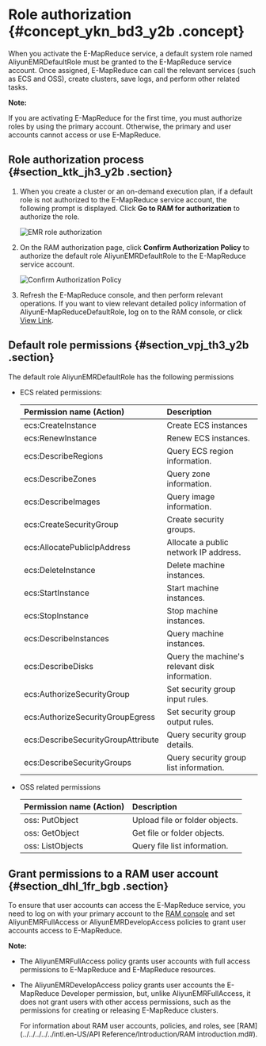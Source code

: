 # Role authorization {#concept_ykn_bd3_y2b .concept}

When you activate the E-MapReduce service, a default system role named AliyunEMRDefaultRole must be granted to the E-MapReduce service account. Once assigned, E-MapReduce can call the relevant services \(such as ECS and OSS\), create clusters, save logs, and perform other related tasks.

**Note:** 

If you are activating E-MapReduce for the first time, you must authorize roles by using the primary account. Otherwise, the primary and user accounts cannot access or use E-MapReduce.

## Role authorization process {#section_ktk_jh3_y2b .section}

1.  When you create a cluster or an on-demand execution plan, if a default role is not authorized to the E-MapReduce service account, the following prompt is displayed. Click **Go to RAM for authorization** to authorize the role.

    ![EMR role authorization](http://static-aliyun-doc.oss-cn-hangzhou.aliyuncs.com/assets/img/17844/155255063210342_en-US.jpg)

2.  On the RAM authorization page, click **Confirm Authorization Policy** to authorize the default role AliyunEMRDefaultRole to the E-MapReduce service account.

    ![Confirm Authorization Policy](http://static-aliyun-doc.oss-cn-hangzhou.aliyuncs.com/assets/img/17844/155255063210343_en-US.jpg)

3.  Refresh the E-MapReduce console, and then perform relevant operations. If you want to view relevant detailed policy information of AliyunE-MapReduceDefaultRole, log on to the RAM console, or click [View Link](https://ram.console.aliyun.com/?spm=a2c4g.11186623.2.6.77bd72fe3PD5pf#/policy/detail/system/AliyunEMRRolePolicy/info).

## Default role permissions {#section_vpj_th3_y2b .section}

The default role AliyunEMRDefaultRole has the following permissions

-   ECS related permissions:

    |Permission name \(Action\)|Description|
    |:-------------------------|:----------|
    |ecs:CreateInstance|Create ECS instances|
    |ecs:RenewInstance|Renew ECS instances.|
    |ecs:DescribeRegions|Query ECS region information.|
    |ecs:DescribeZones|Query zone information.|
    |ecs:DescribeImages|Query image information.|
    |ecs:CreateSecurityGroup|Create security groups.|
    |ecs:AllocatePublicIpAddress|Allocate a public network IP address.|
    |ecs:DeleteInstance|Delete machine instances.|
    |ecs:StartInstance|Start machine instances.|
    |ecs:StopInstance|Stop machine instances.|
    |ecs:DescribeInstances|Query machine instances.|
    |ecs:DescribeDisks|Query the machine's relevant disk information.|
    |ecs:AuthorizeSecurityGroup|Set security group input rules.|
    |ecs:AuthorizeSecurityGroupEgress|Set security group output rules.|
    |ecs:DescribeSecurityGroupAttribute|Query security group details.|
    |ecs:DescribeSecurityGroups|Query security group list information.|

-   OSS related permissions

    |Permission name \(Action\)|Description|
    |:-------------------------|:----------|
    |oss: PutObject|Upload file or folder objects.|
    |oss: GetObject|Get file or folder objects.|
    |oss: ListObjects|Query file list information.|


## Grant permissions to a RAM user account {#section_dhl_1fr_bgb .section}

To ensure that user accounts can access the E-MapReduce service, you need to log on with your primary account to the [RAM console](https://ram.console.aliyun.com/#/overview) and set AliyunEMRFullAccess or AliyunEMRDevelopAccess policies to grant user accounts access to E-MapReduce.

**Note:** 

-   The AliyunEMRFullAccess policy grants user accounts with full access permissions to E-MapReduce and E-MapReduce resources.
-   The AliyunEMRDevelopAccess policy grants user accounts the E-MapReduce Developer permission, but, unlike AliyunEMRFullAccess, it does not grant users with other access permissions, such as the permissions for creating or releasing E-MapReduce clusters.

    For information about RAM user accounts, policies, and roles, see [RAM](../../../../../intl.en-US/API Reference/Introduction/RAM introduction.md#).


